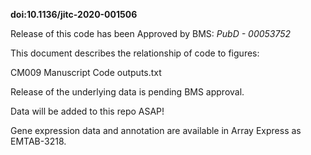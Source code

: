 **doi:10.1136/jitc-2020-001506**

Release of this code has been Approved by BMS: *PubD - 00053752*

This document describes the relationship of code to figures:

CM009 Manuscript Code outputs.txt

Release of the underlying data is pending BMS approval.

Data will be added to this repo ASAP!

Gene expression data and annotation are available in Array Express as EMTAB-3218.
